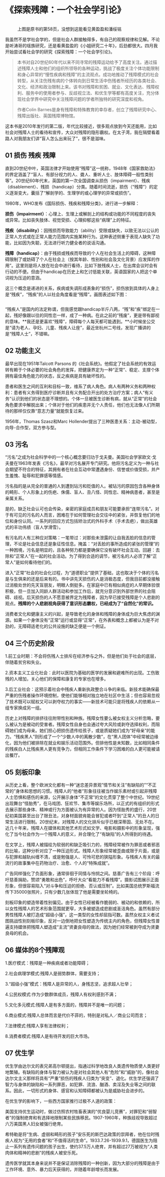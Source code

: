 # 《探索残障：一个社会学引论》

<figure><img src="../.gitbook/assets/640.jpg" alt=""><figcaption><p>上图是原书的第58页，没想到这能看见黄盈盈和潘绥铭</p></figcaption></figure>

我虽然不是学社会学的，但是社会人群接触得多，有自己的观察规律和见解。不论是听涛哥的瑶族研究，还是看黄盈盈的《小姐研究二十年》，后劲都很大。四月我开始尝试看社会学的研究《探索残障：一个社会学引论》。

> 本书对自20世纪60年代以来不同寻常的残障运动给予了高度关注。通过描述残障人士和他们的组织所领导的各种运动，挑战了极度关注个体功能限制和身心异常的“慢性疾病和残障”的主流观点。成功地推动了残障模式的社会转型，从关注伤残有病的个体转向到日常生活中伤残者所经历的各类社会、文化、经济和政治限制上来。该书对残障和贫困、就业、文化表达、残障权利、服务中的使用者参与、反歧视立法、和优生学等都有高度关注，充分体现社会学界中研究中关注残障问题的学者所独特的研究深度和视角。
>
> 作者Colin Barnes是身有残障和特殊教育的幸存者，创立了残障研究中心、残障出版社、英国残障博物馆。

这本书是2010年发行的第二版，年代比较接近，很多观点放到今天还能用，比如社会对残障人士的看待和宣传，大众对残障的隐形霸权。在太子湾，我在隔壁看着路人对我朋友们讲“盲人怎么出来玩了”，很不是滋味。



## 01 损伤 残疾 残障 <a href="#cxpco" id="cxpco"></a>

直到20世纪中叶，英国法律才开始使用“残障”这一统称，1948年《国家救助法》的界定涵盖了“盲人、有部分视力的人、聋人、重听人士、肢体障碍一般性类别等”。20世纪60年代末，英国的第一次全国调查从损伤（impairment）、残疾（disablement）、残损（handicap）分类。随着时间流逝，损伤（“残障”）的定义逐渐变大，囊括了“解剖学的、生理学的或心理学的异常或损伤”。

1980年，WHO发布《国际损伤、残疾和残障分类》，进行进一步解释：

**损伤（impairment）**：心理上、生理上或解剖上的结构或功能的不同程度的丧失或异常。比如丧失肢体、视觉受损、心理抑郁这些“病理”上的特征。

**残疾（disability）**：因残损而导致能力（ability）受限或缺失，以致无法以公认的正常人方式或在正常人能力范围内实施某种行为。这种表述侧重于表现人缺失了功能，比如因为失聪，无法进行听力健全者的说话沟通。

**残障（handicap）**：由于残损或残疾而导致的个人在社会生活上的障碍，这种障碍限制了或妨碍了个人在社会上（按其年龄、性别和社会及文化背景）应发挥的作用”。这里则是将人放在社会中进行看待，比如下肢残疾人士，在出席会议时会有行动的不便。但由于handicap在历史上和乞讨低能关联，英语国家的人把这个单词视为压迫的意涵。

这三个概念是递进的关系，疾病或失调形成表象的“损伤”，损伤放到具体的人身上是“残疾”，“残疾”的人以社会角度看是“残障”。画图表述如下图：

<figure><img src="../.gitbook/assets/640 (1).jpg" alt=""><figcaption></figcaption></figure>

“残疾人”是国内的法定称谓，但我感觉跟handicap半斤八两，“残”和“疾”绑定在一起，残好像跟以往的同性恋一样，成了一种病。在此之前的“残废”，更是带有鄙视的意味。**我还是更喜欢“残障”，障碍每个人每天都可能遇到。**小时候坐公交是“请为老人、孕妇、儿童、残疾人让座”，最近坐杭州二号线，发现广播讲的是“残障人士”，不错嘛。



## 02 功能主义 <a href="#udmdx" id="udmdx"></a>

最早出现在1951年Talcott Parsons 的《社会系统》。他假定了社会系统的有效运转有赖于个体必要的社会角色的发挥，把健康界定为一种“正常”、稳定、支撑个体拥有最佳角色能力的状态，反之疾病是具有破坏性的。

患者和医生之间的互利和目标一致，维系了病人角色。病人有两种义务和两种权利：患者有义务得到医疗诊断并且有义务配合开出的处方治疗方案；病人“有义务”认识到他们的状态是不理想的。个体一旦被医生诊断有病，就从“正常”的社会角色要求中解脱出来；个体对于他们的疾患并无个人责任，他们也无法像人们所期待的那样仅仅靠“意志力量”就能恢复过来。

1956年，Thomas Szasz和Marc Hollender提出了三种医患关系：主动-被动型，向导-合作型，双方参与型。



## 03 污名 <a href="#ddnx9" id="ddnx9"></a>

“污名”之成为社会科学中的一个核心概念要归功于戈夫曼。美国社会学家欧文·戈夫曼在1963年发表《污名》，最早对污名展开专门研究。他将污名定义为一种与社会期望不符合的特征，其拥有者在社会互动中常遭遇身份、信誉或价值受损，并产生羞愧、耻辱和犯罪感等情感。

污名指的是从完全的普通的人到遭到玷污和贬值的人。被玷污的原因包含各种身体的畸形、个人形象上的伤疤、侏儒、盲人、丑八怪、同性恋、精神病患者，甚至是亲属关系。

是的，缺乏社会认可也会传染，亲密的家庭成员和朋友可能要承担“连带污名”。对于有可见的污名的人而言，困难在于如何管理社会交往中的紧张，并恢复他们的地位和身份认同。一系列的回应方式包括矫治式的外科手术（手术去疤），做出英雄式的丰功伟绩（盲人学滑雪）。

有污名的人有三种应对策略：一笔带过：对那些未泄露的让自我丟脸的信息的管理，不论是社会信息还是象征性信息。掩盖：“对丢脸的事所造成的紧张的管理”的一种困境，污名是明显的，且各种努力都是要确保它没有破坏社会互动。回避：去除和“正常人”在一起的社会活动。为了得到合适的调节，被污名的人必须了解“正常人”是如何看待他们的。

进入“正常”社会的社会化过程，为“道德职业”提供了基础，这也取决于个体的污名是与生俱来的还是后来有的。书中讲先天损伤的人是消极态度，但我目前都没接触过消极处世的先天盲朋友，明眼人倒挺多。在家庭中已有相似病症的人早期体验很积极，但一旦加入同龄人群活动和参加工作后，就充分意识到外部世界的社会阻碍、歧视。后天损伤的人不愿意被界定为残障者，因为早已接受残障是个人悲剧的观点。**残障的个人悲剧视角获得了意识形态霸权，已经成为了“自然化”的常识。**

消费者文化和健康主义的兴起，是导致老化的身体和残障的身体成为巨大焦虑的渊源。如果一个身体没有“正常”运行或显得“正常”，在外表和概念上都被认为是不对劲的，无障碍适老化的公共设施的缺乏便是一个例证。



## 04 三个历史阶段 <a href="#rgata" id="rgata"></a>

1.前工业时期：不会将伤残人士排斥在经济参与之外，但是他们处于社会的底层，伴随着贫穷和失业。

2.资本主义工业化社会：此时以医院为基础的医学的发展和避难所的出现。工伤致残的人增加，关心他们的保障和康复的专家也在增多。

3.后工业社会：这预示着社会中残疾人重新执政整合斗争的来临。新技术能确保最严重的伤残者操作环境控制，使他们能够相对独立地在社区中生活；但也容易忽视了技术既可以赋权又可以剥夺权力的事实——新技术可能只是将残疾人的依赖从一组专家换成另一组。

历史上对残障的排挤往往附带性别和种族。残障女性要么被女权主义分析忽略，要么被认为是被动的受害者。残障女性自身也会通过夸大风险或剥夺选择权利，而阻碍她们成为母亲。她们担心把损伤遗传给孩子，或是质疑她们成为“好母亲”的能力。“残疾黑人”则形成了一个“少数人中的离散少数”，在“黑人团体”中经常被边缘化，因为他们被排除在就业和娱乐活动范围外。但排他性是未知数，比如相同条件的残疾白人比残疾黑人更有竞争力，但相同工作条件下学习困难的白人更可能被请出餐厅。



## 05 刻板印象 <a href="#igr5l" id="igr5l"></a>

从历史上看，整个欧洲文化都有一种“迷恋差异景观”情节和关注“有缺陷的”“不正常的”身体和思想的习惯。残障人的“他者”形象往往被当作娱乐素材或引起非残障人士恐惧和感伤的来源，公开展示身体“不正常”的文化贯穿了整个中世纪。19世纪出现舞台“怪胎秀”，在马戏团、狂欢节、集市等娱乐场所，以正式的有组织的形式去展示那些身体、精神或行为方面被认为有异常的人。因为怪胎秀的盛行，20世纪初美国甚至出台了限丑法，对身材面貌肯能会冒犯或者吓到“正常人”的丑人的日常生活进行限制。20世纪末，对残障人的文化排斥似乎已根深蒂固、无处不在。近几十年来，残障人在媒体和其他艺术形式如文学、电影和摄影中的形象呈现，强化了当今社会作为一个残障人的意义，并合理化了“有缺陷”的人所得到的待遇。

在文学上，残障人被描绘为软弱的和缺乏吸引力的，残障经常被作为罪恶或者邪恶的比喻，这种分析对应了一种压迫形式。残障人形象经常被歪曲或限于片面，或是与犯罪和越轨纠缠不清，或是勉强是人、可怜可悲的狭隘形象。与残疾人有关的最流行的故事集中在药物治疗、治愈、个人的“特殊成就”。

广告同样强化了负面形象，通常徘徊于同情与怜悯之间。慈善广告有三个阶段：呼吁慈善捐助，赞颂“勇敢和出色”，呼吁大众“看能力不看残障”。摄影试图展示正面形象，但很容易陷入“对斗争和压迫的拒绝、否认或压制”。比如美国总统罗斯福流传下35000张照片，只有少数几张体现了他是需要坐轮椅的。

刻板印象的塑造带着性别偏见。由于女性已经被看作脆弱的、被动的和依赖的，所以女性残障人的艺术形象范围就更窄，大多被塑造成悲剧或圣洁角色。虽然有部分男性残障人被打造成“超级小强”，这一类型的女性却屈指可数。虽然女权主义者试图挑战性别刻板印象，反对一边倒地把女性塑造为传统主内的角色，但残障女性普遍支持媒体把残障人塑造成“主流”贤妻良母的做法，因为她们经常被剥夺成为贤妻良母的机会。



## 06 媒体的8个残障观 <a href="#zcquv" id="zcquv"></a>

1.医疗模式：残障是一种疾病或者功能障碍；

2.社会病理学模式:残障人是弱势群体，需要支持；

3.“超级小强”模式：残障人是异常的人，身残志坚，追求超人壮举；

4.公民权模式:作为少数群体成员，残障人有权利感到不满；

5.文化多元模式:残障人是有多方面的，残障并不是唯一的问题；

6.商业模式:残障人总体而言是代价不菲的，特别是对私人／商业公司而言；

7.法律模式:残障人享有法律权利；

8.消费者模式:残障人是有待开发的巨大市场。



## 07 优生学 <a href="#b8w5k" id="b8w5k"></a>

优生学由达尔文的表兄弟高尔顿提出，指通过科学地改良人类遗传物质使人类更好地繁殖。有缺陷的身体与智力被认为是对社会其他人有“危险”和“威胁”的，像社会达尔文主义那样将具有“严重”损伤的残疾人归类为“突变”、退化。优生学还强调了智力与身体的缺陷和一系列罪恶，如犯罪、流浪、酗酒、卖淫及失业等之间的联系。因此，一切形式的身体、感官和认知障碍都被认为是威胁社会进步的。

在优生学的影响下，一些西方国家推行过极不人道的政策：

美国支持优生运动时，做过仿照农村牲畜表演的“优良婴儿竞赛”，对罪犯和“弱智者”的强制绝育和有选择地限制某些民族移民。1907-1960年，种族歧视导致超过六万美国黑人妇女被强行绝育。

希特勒是将“生病、虚弱和畸形的孩子”安乐死的斯巴达政策的崇拜者，他在位时残疾人视为“无用的食者”和“不值得活的生命”。1933.7.26-1939.9.1，德国医生为阻止一系列有遗传问题的孩子出生，使约37.5万人绝育，并有超过27万被视为“人类肉体和精神的悲剧”的残疾人被安乐死。

遗传医学就其本身来说并不是保证消除残障的一种创新，因为大部分的残障是由于工作环境、意外、暴力后天获得的，并随着年龄增长而发展。

